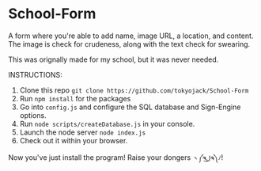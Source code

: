 # School-Form
A form where you're able to add name, image URL, a location, and content. The image is check for crudeness, along with the text check for swearing.

This was orignally made for my school, but it was never needed.


INSTRUCTIONS:

1. Clone this repo ```git clone https://github.com/tokyojack/School-Form```
2. Run ```npm install``` for the packages
3. Go into ```config.js``` and configure the SQL database and Sign-Engine options.
4. Run ```node scripts/createDatabase.js``` in your console.
5. Launch the node server ```node index.js```
6. Check out it within your browser.

Now you've just install the program! Raise your dongers ```ヽ༼ຈل͜ຈ༽ﾉ```!
